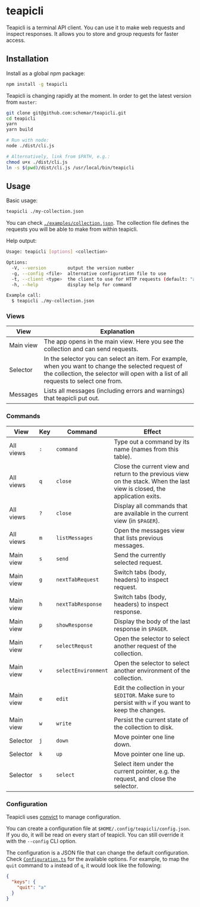 # teapicli

Teapicli is a terminal API client.
You can use it to make web requests and inspect responses.
It allows you to store and group requests for faster access.

## Installation

Install as a global npm package:

```sh
npm install -g teapicli
```

Teapicli is changing rapidly at the moment.
In order to get the latest version from `master`:

```sh
git clone git@github.com:schemar/teapicli.git
cd teapicli
yarn
yarn build

# Run with node:
node ./dist/cli.js

# Alternatively, link from $PATH, e.g.:
chmod u+x ./dist/cli.js
ln -s $(pwd)/dist/cli.js /usr/local/bin/teapicli
```

## Usage

Basic usage:

```sh
teapicli ./my-collection.json
```

You can check [`./examples/collection.json`](./examples/collection.json).
The collection file defines the requests you will be able to make from within teapicli.

Help output:

```sh
Usage: teapicli [options] <collection>

Options:
  -V, --version        output the version number
  -g, --config <file>  alternative configuration file to use
  -t, --client <type>  the client to use for HTTP requests (default: "axios")
  -h, --help           display help for command

Example call:
  $ teapicli ./my-collection.json
```

### Views

| View | Explanation |
| ---- | ----------- |
| Main view | The app opens in the main view. Here you see the collection and can send requests. |
| Selector | In the selector you can select an item. For example, when you want to change the selected request of the collection, the selector will open with a list of all requests to select one from. |
| Messages | Lists all messages (including errors and warnings) that teapicli put out. |

### Commands

| View | Key | Command | Effect |
| ---- | --- | ------- | ------ |
| All views | `:` | `command` | Type out a command by its name (names from this table). |
| All views | `q` | `close` | Close the current view and return to the previous view on the stack. When the last view is closed, the application exits. |
| All views | `?` | `close` | Display all commands that are available in the current view (in `$PAGER`). |
| All views | `m` | `listMessages` | Open the messages view that lists previous messages. |
| Main view | `s` | `send` | Send the currently selected request. |
| Main view | `g` | `nextTabRequest` | Switch tabs (body, headers) to inspect request. |
| Main view | `h` | `nextTabResponse` | Switch tabs (body, headers) to inspect response. |
| Main view | `p` | `showResponse` | Display the body of the last response in `$PAGER`. |
| Main view | `r` | `selectRequst` | Open the selector to select another request of the collection. |
| Main view | `v` | `selectEnvironment` | Open the selector to select another environment of the collection. |
| Main view | `e` | `edit` | Edit the collection in your `$EDITOR`. Make sure to persist with `w` if you want to keep the changes. |
| Main view | `w` | `write` | Persist the current state of the collection to disk. |
| Selector  | `j` | `down` | Move pointer one line down. |
| Selector  | `k` | `up` | Move pointer one line up. |
| Selector  | `s` | `select` | Select item under the current pointer, e.g. the request, and close the selector. |

### Configuration

Teapicli uses [convict](https://github.com/mozilla/node-convict) to manage configuration.

You can create a configuration file at `$HOME/.config/teapicli/config.json`.
If you do, it will be read on every start of teapicli.
You can still override it with the `--config` CLI option.

The configuration is a JSON file that can change the default configuration.
Check [`Configuration.ts`](./src/Configuration.ts) for the available options.
For example, to map the `quit` command to `a` instead of `q`, it would look like the following:

```json
{
  "keys": {
    "quit": "a"
  }
}
```

